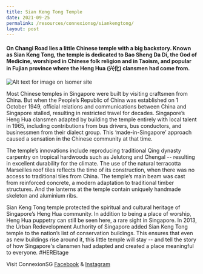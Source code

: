 ```yaml
---
title: Sian Keng Tong Temple
date: 2021-09-25
permalink: /resources/connexionsg/siankengtong/
layout: post
---
```

#### On Changi Road lies a little Chinese temple with a big backstory. Known as Sian Keng Tong, the temple is dedicated to Bao Sheng Da Di, the God of Medicine, worshiped in Chinese folk religion and in Taoism, and popular in Fujian province where the Heng Hua (兴化) clansmen had come from.

![Alt text for image on Isomer site](/images/siankengtong.jpg)

Most Chinese temples in Singapore were built by visiting craftsmen from China. But when the People’s Republic of China was established on 1 October 1949, official relations and communications between China and Singapore stalled, resulting in restricted travel for decades. Singapore’s Heng Hua clansmen adapted by building the temple entirely with local talent in 1965, including contributions from bus drivers, bus conductors, and businessmen from their dialect group. This ‘made-in-Singapore’ approach caused a sensation in the Chinese community at that time.

The temple’s innovations include reproducing traditional Qing dynasty carpentry on tropical hardwoods such as Jelutong and Chengal -- resulting in excellent durability for the climate. The use of the natural terracotta Marseilles roof tiles reflects the time of its construction, when there was no access to traditional tiles from China. The temple’s main beam was cast from reinforced concrete, a modern adaptation to traditional timber structures. And the lanterns at the temple contain uniquely handmade skeleton and aluminium ribs.

Sian Keng Tong temple protected the spiritual and cultural heritage of Singapore’s Heng Hua community. In addition to being a place of worship, Heng Hua puppetry can still be seen here, a rare sight in Singapore. In 2013, the Urban Redevelopment Authority of Singapore added Sian Keng Tong temple to the nation’s list of conservation buildings. This ensures that even as new buildings rise around it, this little temple will stay -- and tell the story of how Singapore's clansmen had adapted and created a place meaningful to everyone. #HEREitage

Visit ConnexionSG [Facebook](https://www.facebook.com/ConnexionSG) & [Instagram](https://www.instagram.com/connexionsg/)